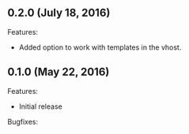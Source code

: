 ## 0.2.0 (July 18, 2016)

Features:
  - Added option to work with templates in the vhost.

## 0.1.0 (May 22, 2016)

Features:

  - Initial release

Bugfixes:


